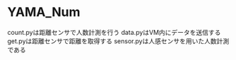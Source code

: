 # YAMA_Num
count.pyは距離センサで人数計測を行う
data.pyはVM内にデータを送信する
get.pyは距離センサで距離を取得する
sensor.pyは人感センサを用いた人数計測である

